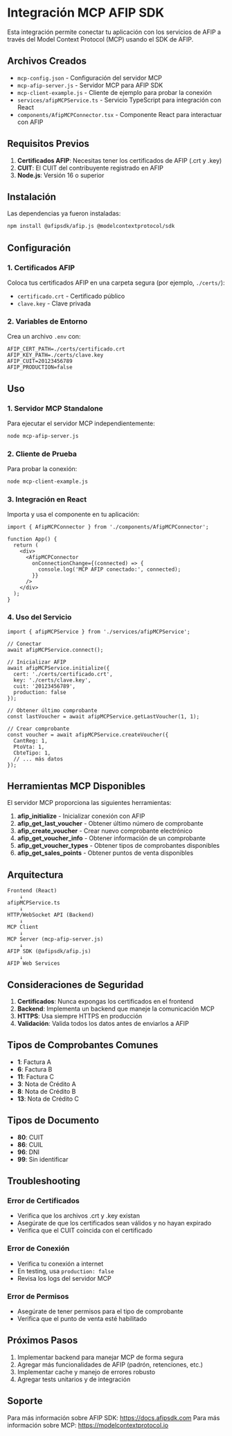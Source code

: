 # Integración MCP AFIP SDK

Esta integración permite conectar tu aplicación con los servicios de AFIP a través del Model Context Protocol (MCP) usando el SDK de AFIP.

## Archivos Creados

- `mcp-config.json` - Configuración del servidor MCP
- `mcp-afip-server.js` - Servidor MCP para AFIP SDK
- `mcp-client-example.js` - Cliente de ejemplo para probar la conexión
- `services/afipMCPService.ts` - Servicio TypeScript para integración con React
- `components/AfipMCPConnector.tsx` - Componente React para interactuar con AFIP

## Requisitos Previos

1. **Certificados AFIP**: Necesitas tener los certificados de AFIP (.crt y .key)
2. **CUIT**: El CUIT del contribuyente registrado en AFIP
3. **Node.js**: Versión 16 o superior

## Instalación

Las dependencias ya fueron instaladas:
```bash
npm install @afipsdk/afip.js @modelcontextprotocol/sdk
```

## Configuración

### 1. Certificados AFIP

Coloca tus certificados AFIP en una carpeta segura (por ejemplo, `./certs/`):
- `certificado.crt` - Certificado público
- `clave.key` - Clave privada

### 2. Variables de Entorno

Crea un archivo `.env` con:
```env
AFIP_CERT_PATH=./certs/certificado.crt
AFIP_KEY_PATH=./certs/clave.key
AFIP_CUIT=20123456789
AFIP_PRODUCTION=false
```

## Uso

### 1. Servidor MCP Standalone

Para ejecutar el servidor MCP independientemente:
```bash
node mcp-afip-server.js
```

### 2. Cliente de Prueba

Para probar la conexión:
```bash
node mcp-client-example.js
```

### 3. Integración en React

Importa y usa el componente en tu aplicación:

```tsx
import { AfipMCPConnector } from './components/AfipMCPConnector';

function App() {
  return (
    <div>
      <AfipMCPConnector 
        onConnectionChange={(connected) => {
          console.log('MCP AFIP conectado:', connected);
        }}
      />
    </div>
  );
}
```

### 4. Uso del Servicio

```tsx
import { afipMCPService } from './services/afipMCPService';

// Conectar
await afipMCPService.connect();

// Inicializar AFIP
await afipMCPService.initialize({
  cert: './certs/certificado.crt',
  key: './certs/clave.key',
  cuit: '20123456789',
  production: false
});

// Obtener último comprobante
const lastVoucher = await afipMCPService.getLastVoucher(1, 1);

// Crear comprobante
const voucher = await afipMCPService.createVoucher({
  CantReg: 1,
  PtoVta: 1,
  CbteTipo: 1,
  // ... más datos
});
```

## Herramientas MCP Disponibles

El servidor MCP proporciona las siguientes herramientas:

1. **afip_initialize** - Inicializar conexión con AFIP
2. **afip_get_last_voucher** - Obtener último número de comprobante
3. **afip_create_voucher** - Crear nuevo comprobante electrónico
4. **afip_get_voucher_info** - Obtener información de un comprobante
5. **afip_get_voucher_types** - Obtener tipos de comprobantes disponibles
6. **afip_get_sales_points** - Obtener puntos de venta disponibles

## Arquitectura

```
Frontend (React) 
    ↓
afipMCPService.ts 
    ↓
HTTP/WebSocket API (Backend)
    ↓
MCP Client
    ↓
MCP Server (mcp-afip-server.js)
    ↓
AFIP SDK (@afipsdk/afip.js)
    ↓
AFIP Web Services
```

## Consideraciones de Seguridad

1. **Certificados**: Nunca expongas los certificados en el frontend
2. **Backend**: Implementa un backend que maneje la comunicación MCP
3. **HTTPS**: Usa siempre HTTPS en producción
4. **Validación**: Valida todos los datos antes de enviarlos a AFIP

## Tipos de Comprobantes Comunes

- **1**: Factura A
- **6**: Factura B  
- **11**: Factura C
- **3**: Nota de Crédito A
- **8**: Nota de Crédito B
- **13**: Nota de Crédito C

## Tipos de Documento

- **80**: CUIT
- **86**: CUIL
- **96**: DNI
- **99**: Sin identificar

## Troubleshooting

### Error de Certificados
- Verifica que los archivos .crt y .key existan
- Asegúrate de que los certificados sean válidos y no hayan expirado
- Verifica que el CUIT coincida con el certificado

### Error de Conexión
- Verifica tu conexión a internet
- En testing, usa `production: false`
- Revisa los logs del servidor MCP

### Error de Permisos
- Asegúrate de tener permisos para el tipo de comprobante
- Verifica que el punto de venta esté habilitado

## Próximos Pasos

1. Implementar backend para manejar MCP de forma segura
2. Agregar más funcionalidades de AFIP (padrón, retenciones, etc.)
3. Implementar cache y manejo de errores robusto
4. Agregar tests unitarios y de integración

## Soporte

Para más información sobre AFIP SDK: https://docs.afipsdk.com
Para más información sobre MCP: https://modelcontextprotocol.io
